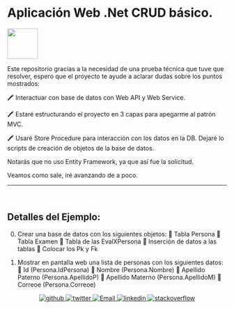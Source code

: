 # Aplicación Web .Net CRUD básico.

<img align="center" src="http://drive.google.com/uc?export=view&id=1b0McyQzF-lHoIryfvafcNxoTK-LJL50l" height="70px">

Este repositorio gracias a la necesidad de una prueba técnica que tuve que resolver, espero que el proyecto te ayude a aclarar dudas sobre los puntos mostrados:

🖍️ Interactuar con base de datos con Web API y Web Service.

🖍️ Estaré estructurando el proyecto en 3 capas para apegarme al patrón MVC.

🖍️ Usaré Store Procedure para interacción con los datos en la DB. Dejaré lo scripts de creación de objetos de la base de datos.

Notarás que no uso Entity Framework, ya que así fue la solicitud.

Veamos como sale, iré avanzando de a poco.

<hr />

<br />

## Detalles del Ejemplo:

0. Crear una base de datos con los siguientes objetos:
  📌 Tabla Persona
  📌 Tabla Examen 
  📌 Tabla de las EvalXPersona
  📌 Inserción de datos a las tablas
  📌 Colocar los Pk y Fk

1. Mostrar en pantalla web una lista de personas con los siguientes datos:
  📌 Id (Persona.IdPersona)
  📌 Nombre (Persona.Nombre)
  📌 Apellido Paterno (Persona.ApellidoP)
  📌 Apellido Materno (Persona.ApellidoM)
  📌 Correoe (Persona.Correoe)




<div align="center">
<a href="https://github.com/memorodz" target="_blank">
<img src="https://img.shields.io/badge/github-%2324292e.svg?&style=for-the-badge&logo=github&logoColor=white" alt="github" style="margin-bottom: 5px;" />
</a>
<a href="https://twitter.com/memosrdz" target="_blank">
<img src="https://img.shields.io/badge/twitter-%2300acee.svg?&style=for-the-badge&logo=twitter&logoColor=white" alt="twitter" style="margin-bottom: 5px;" />
</a>
<a href="mailto:gmo.rodriguez@gmail.com" target="_blank">
<img src="http://drive.google.com/uc?export=view&id=1AXnSOxIctvBK9LesZcBWBWHyCvMCuaJy" alt=Email style="margin-bottom: 5px;" />
</a>    
<a href="https://linkedin.com/in/guillermo-rodríguez-74b10039" target="_blank">
<img src=https://img.shields.io/badge/linkedin-%231E77B5.svg?&style=for-the-badge&logo=linkedin&logoColor=white alt="linkedin" style="margin-bottom: 5px;" />
</a>
<a href="https://stackoverflow.com/users/109441" target="_blank">
<img src="https://img.shields.io/badge/stackoverflow-%23F28032.svg?&style=for-the-badge&logo=stackoverflow&logoColor=white" alt="stackoverflow" style="margin-bottom: 5px;" />
</a>  

</div> 